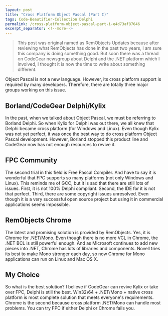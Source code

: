 ```yaml
---
layout: post
title: "Cross Platform Object Pascal (Part I)"
tags: Code-Beautifier-Collection Delphi
permalink: /cross-platform-object-pascal-part-i-e4d73af87646
excerpt_separator: <!--more-->
---
```

> This post was original named as RemObjects Updates because after reviewing what RemObjects has done in the past two years, I am sure this company is doing something good. But soon there was a thread on CodeGear newsgroup about Delphi and the .NET platform which I involved, I thought it is now the time to write about something different.

Object Pascal is not a new language. However, its cross platform support is required by many developers. Therefore, there are totally three major groups working on this issue.
<!--more-->

## Borland/CodeGear Delphi/Kylix

In the past, when we talked about Object Pascal, we must be referring to Borland Delphi. So when Kylix for Delphi was out there, we all knew that Delphi became cross platform (for Windows and Linux). Even though Kylix was not yet perfect, it was once the best way to do cross platform Object Pascal development. However, Borland stopped this product line and CodeGear now has not enough resources to revive it.

## FPC Community

The second trial in this field is Free Pascal Compiler. And have to say it is wonderful that FPC supports so many platforms (not only Windows and Linux). This reminds me of GCC, but it is sad that there are still lots of issues. First, it is not 100% Delphi compliant. Second, the IDE for it is not that perfect. Third, there are some copyright issues unresolved. Even though it is a very successful open source project but using it in commercial applications seems impossible.

## RemObjects Chrome

The latest and promising solution is provided by RemObjects. Yes, it is Chrome for .NET/Mono. Even though there is no more VCL in Chrome, the .NET BCL is still powerful enough. And as Microsoft continues to add new pieces into .NET, Chrome has lots of libraries and components. Novell tries its best to make Mono stronger each day, so now Chrome for Mono applications can run on Linux and Mac OS X.

## My Choice

So what is the best solution? I believe if CodeGear can revive Kylix or take over FPC, Delphi is still the best. Win32\64 + .NET/Mono + native cross platform is most complete solution that meets everyone's requirements. Chrome is the second because cross platform .NET/Mono can handle most problems. You can try FPC if either Delphi or Chrome fails you.